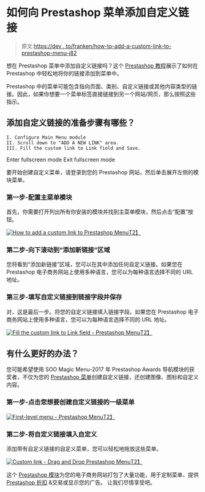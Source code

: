# 如何向 Prestashop 菜单添加自定义链接

> 原文:[https://dev . to/franken/how-to-add-a-custom-link-to-prestashop-menu-j82](https://dev.to/franken/how-to-add-a-custom-link-to-prestashop-menu-j82)

想在 Prestashop 菜单中添加自定义链接吗？这个 [Prestashop 教程](https://www.prestasoo.com/Blog?utm_source=devto&utm_medium=article&utm_campaign=custom_link)展示了如何在 Prestashop 中轻松地将你的链接添加到菜单中。

Prestashop 中的菜单可能包含指向页面、类别、自定义链接或其他内容类型的链接。因此，如果你想要一个菜单标签直接链接到另一个网站/网页，那么按照这些指示。

## 添加自定义链接的准备步骤有哪些？

```
I. Configure Main Menu module
II. Scroll down to "ADD A NEW LINK" area.
III. Fill the custom link to Link field and Save. 
```

Enter fullscreen mode Exit fullscreen mode

要开始创建自定义菜单，请登录到您的 Prestashop 网站，然后单击展开左侧的模块菜单。

### 第一步-配置主菜单模块

首先，你需要打开列出所有你安装的模块并找到主菜单模块，然后点击“配置”按钮。

[![How to add a custom link to Prestashop Menu](../Images/16dc77fcce87ca1f90ee0a953b98839c.png)T2】](https://res.cloudinary.com/practicaldev/image/fetch/s--jWPWEll2--/c_limit%2Cf_auto%2Cfl_progressive%2Cq_auto%2Cw_880/https://www.prestasoo.com/images/stories/add-custom-link-prestashop-menu.jpg)

### 第二步-向下滚动到“添加新链接”区域

您将看到“添加新链接”区域，您可以在其中添加任何自定义链接。如果您在 Prestashop 电子商务网站上使用多种语言，您可以为每种语言选择不同的 URL 地址。

### 第三步-填写自定义链接到链接字段并保存

对，这是最后一步。将您的自定义链接填入链接字段。如果您在 Prestashop 电子商务网站上使用多种语言，您可以为每种语言选择不同的 URL 地址。

[![Fill the custom link to Link field - Prestashop Menu](../Images/a07b00a473833e00536e5eb7ed5245c8.png)T2】](https://res.cloudinary.com/practicaldev/image/fetch/s--WUmLkMtR--/c_limit%2Cf_auto%2Cfl_progressive%2Cq_auto%2Cw_880/https://www.prestasoo.com/images/stories/fill-custom-link-into-link-field.jpg)

## 有什么更好的办法？

您可能希望使用 SOO Magic Menu-2017 年 Prestashop Awards 导航模块的获奖者，不仅为您的 [Prestashop 菜单](https://www.prestasoo.com/prestashop-modules/soo-magic-menu.html?utm_source=devto&utm_medium=article&utm_campaign=custom_link)创建自定义链接，还创建图像、图标和自定义内容。

### 第一步-点击您想要创建自定义链接的一级菜单

[![First-level menu - Prestashop Menu](../Images/2636040c649be0d2e28751289b61b7ab.png)T2】](https://res.cloudinary.com/practicaldev/image/fetch/s--uq8dWSjw--/c_limit%2Cf_auto%2Cfl_progressive%2Cq_auto%2Cw_880/https://www.prestasoo.com/images/stories/first-level-soo-magic-menu-prestashop-module.jpg)

### 第二步-将自定义链接填入自定义

添加带有自定义链接的自定义菜单，您可以轻松地拖放这些菜单。

[![Custom link - Drag and Drop Prestashop Menu](../Images/6d49df12c4897121ec06eb95f665b445.png)T2】](https://res.cloudinary.com/practicaldev/image/fetch/s--4hZNqYfx--/c_limit%2Cf_auto%2Cfl_progressive%2Cq_auto%2Cw_880/https://www.prestasoo.com/images/stories/custom-link-soo-magic-menu.jpg)

这个 [Prestashop 模块](https://www.prestasoo.com/prestashop-modules.html?utm_source=devto&utm_medium=article&utm_campaign=custom_link)为您的电子商务网站打包了大量功能，用于定制菜单、提供 [Prestashop 折扣](https://www.prestasoo.com/prestashop-modules/soo-prestashop-discount.html?utm_source=devto&utm_medium=article&utm_campaign=custom_link) &交易或显示您的广告。
让我们尽情享受吧。